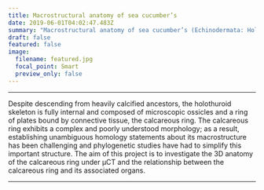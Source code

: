 ```yaml
---
title: Macrostructural anatomy of sea cucumber’s
date: 2019-06-01T04:02:47.483Z
summary: "Macrostructural anatomy of sea cucumber’s (Echinodermata: Holothuroidea) calcareous rings revealed under micro-computed tomography (μCT)."
draft: false
featured: false
image:
  filename: featured.jpg
  focal_point: Smart
  preview_only: false
---
```

---
Despite descending from heavily calcified ancestors, the holothuroid skeleton is fully internal and composed of microscopic ossicles and a ring of plates bound by connective
tissue, the calcareous ring. The calcareous ring exhibits a complex and poorly understood morphology; as a result, establishing unambiguous homology statements about its
macrostructure has been challenging and phylogenetic studies have had to simplify this important structure. The aim of this project is to investigate the 3D anatomy of the 
calcareous ring under μCT and the relationship between the calcareous ring and its associated organs.

---
